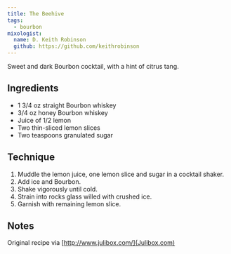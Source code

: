 ```yaml
---
title: The Beehive
tags:
  - bourbon
mixologist:
  name: D. Keith Robinson
  github: https://github.com/keithrobinson
---
```


Sweet and dark Bourbon cocktail, with a hint of citrus tang.

Ingredients
-----------

* 1 3/4 oz straight Bourbon whiskey
* 3/4 oz honey Bourbon whiskey
* Juice of 1/2 lemon
* Two thin-sliced lemon slices
* Two teaspoons granulated sugar


Technique
-----------

1. Muddle the lemon juice, one lemon slice and sugar in a cocktail shaker.
2. Add ice and Bourbon.
3. Shake vigorously until cold.
4. Strain into rocks glass willed with crushed ice.
5. Garnish with remaining lemon slice.

Notes
-----------

Original recipe via [http://www.julibox.com/](Julibox.com)
